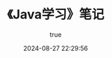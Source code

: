 ---
pageComponent:
  name: Catalogue
  data: 
    path: 《Java学习》笔记
    imgUrl: 
    description: 本章内容为博主在原教程基础上添加学习笔记，教程版权归原作者所有。
title: 《Java学习》笔记
date: 2024-08-27 22:29:56
permalink: /Java/
article: false
comment: false
editLink: false
author:
  name: kongqing
  link: https://github.com/kongqingm
---